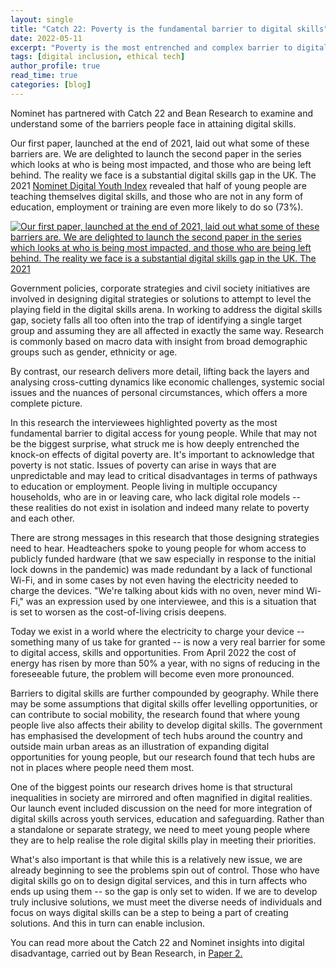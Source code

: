 ```yaml
---
layout: single
title: "Catch 22: Poverty is the fundamental barrier to digital skills"
date: 2022-05-11
excerpt: "Poverty is the most entrenched and complex barrier to digital skills. This research with Catch22 and Bean Research highlights how structural inequalities — from income to geography — shape access to digital opportunities, and why we need inclusive, cross-cutting strategies to close the gap."
tags: [digital inclusion, ethical tech]
author_profile: true
read_time: true
categories: [blog]
---
```



Nominet has partnered with Catch 22 and Bean Research to examine and understand some of the barriers people face in attaining digital skills.  

Our first paper, launched at the end of 2021, laid out what some of these barriers are. We are delighted to launch the second paper in the series which looks at who is being most impacted, and those who are being left behind. The reality we face is a substantial digital skills gap in the UK. The 2021 [Nominet Digital Youth Index](https://digitalyouthindex.uk/) revealed that half of young people are teaching themselves digital skills, and those who are not in any form of education, employment or training are even more likely to do so (73%). 

[![Our first paper, launched at the end of 2021, laid out what some of these barriers are. We are delighted to launch the second paper in the series which looks at who is being most impacted, and those who are being left behind. The reality we face is a substantial digital skills gap in the UK. The 2021](https://nominet.uk/wp-content/uploads/2022/05/C22-second-paper-cover-image-1-640x902-1.jpg)](https://www.catch-22.org.uk/news/catch22-and-nominet-launch-second-in-series-of-four-insights-papers-looking-at-digital-disadvantage-in-the-uk/)

Government policies, corporate strategies and civil society initiatives are involved in designing digital strategies or solutions to attempt to level the playing field in the digital skills arena. In working to address the digital skills gap, society falls all too often into the trap of identifying a single target group and assuming they are all affected in exactly the same way. Research is commonly based on macro data with insight from broad demographic groups such as gender, ethnicity or age. 

By contrast, our research delivers more detail, lifting back the layers and analysing cross-cutting dynamics like economic challenges, systemic social issues and the nuances of personal circumstances, which offers a more complete picture.  

In this research the interviewees highlighted poverty as the most fundamental barrier to digital access for young people. While that may not be the biggest surprise, what struck me is how deeply entrenched the knock-on effects of digital poverty are. It's important to acknowledge that poverty is not static. Issues of poverty can arise in ways that are unpredictable and may lead to critical disadvantages in terms of pathways to education or employment. People living in multiple occupancy households, who are in or leaving care, who lack digital role models -- these realities do not exist in isolation and indeed many relate to poverty and each other.  

There are strong messages in this research that those designing strategies need to hear. Headteachers spoke to young people for whom access to publicly funded hardware (that we saw especially in response to the initial lock downs in the pandemic) was made redundant by a lack of functional Wi-Fi, and in some cases by not even having the electricity needed to charge the devices. "We're talking about kids with no oven, never mind Wi-Fi," was an expression used by one interviewee, and this is a situation that is set to worsen as the cost-of-living crisis deepens.  

Today we exist in a world where the electricity to charge your device -- something many of us take for granted -- is now a very real barrier for some to digital access, skills and opportunities. From April 2022 the cost of energy has risen by more than 50% a year, with no signs of reducing in the foreseeable future, the problem will become even more pronounced.  

Barriers to digital skills are further compounded by geography. While there may be some assumptions that digital skills offer levelling opportunities, or can contribute to social mobility, the research found that where young people live also affects their ability to develop digital skills. The government has emphasised the development of tech hubs around the country and outside main urban areas as an illustration of expanding digital opportunities for young people, but our research found that tech hubs are not in places where people need them most.  

One of the biggest points our research drives home is that structural inequalities in society are mirrored and often magnified in digital realities. Our launch event included discussion on the need for more integration of digital skills across youth services, education and safeguarding. Rather than a standalone or separate strategy, we need to meet young people where they are to help realise the role digital skills play in meeting their priorities.  

What's also important is that while this is a relatively new issue, we are already beginning to see the problems spin out of control. Those who have digital skills go on to design digital services, and this in turn affects who ends up using them -- so the gap is only set to widen. If we are to develop truly inclusive solutions, we must meet the diverse needs of individuals and focus on ways digital skills can be a step to being a part of creating solutions. And this in turn can enable inclusion. 

You can read more about the Catch 22 and Nominet insights into digital disadvantage, carried out by Bean Research, in [Paper 2.](https://www.catch-22.org.uk/news/catch22-and-nominet-launch-second-in-series-of-four-insights-papers-looking-at-digital-disadvantage-in-the-uk/)
